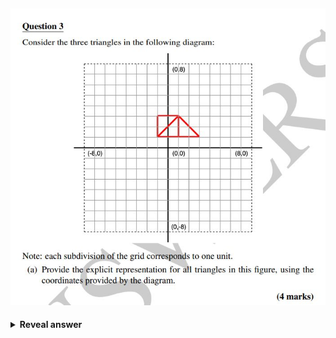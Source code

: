 ## <img src="../../../../../media/paste-5d1e04a6852800652512633596c0a23462f69c1e.jpg">
<details>
<summary><b>Reveal answer</b></summary>
<img src="../../../../../media/paste-837896f3aac695333d1b256b31c35067a8fb383a.jpg">
</details>
